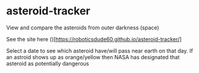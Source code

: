 # asteroid-tracker
View and compare the asteroids from outer darkness (space) 

See the site here ()[https://roboticsdude60.github.io/asteroid-tracker/]

Select a date to see which asteroid have/will pass near earth on that day. 
If an astroid shows up as orange/yellow then NASA has designated that asteroid as potentially dangerous
